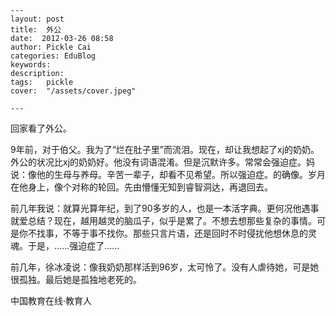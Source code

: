 
    ---
    layout: post  
    title:  外公  
    date:  2012-03-26 08:58  
    author: Pickle Cai  
    categories: EduBlog  
    keywords: 
    description:   
    tags:	pickle   
    cover:  "/assets/cover.jpeg"  

    ---  
    
 回家看了外公。

9年前，对于伯父。我为了“烂在肚子里”而流泪。现在，却让我想起了xj的奶奶。外公的状况比xj的奶奶好。他没有词语混淆。但是沉默许多。常常会强迫症。妈说：像他的生母与养母。辛苦一辈子，却看不见希望。所以强迫症。的确像。岁月在他身上，像个对称的轮回。先由懵懂无知到睿智洞达，再退回去。

前几年我说：就算光算年纪，到了90多岁的人，也是一本活字典。更何况他遇事就爱总结？现在，越用越灵的脑瓜子，似乎是累了。不想去想那些复杂的事情。可是你不找事，不等于事不找你。那些只言片语，还是回时不时侵扰他想休息的灵魂。于是，……强迫症了……

前几年，徐冰凌说：像我奶奶那样活到96岁，太可怜了。没有人虐待她，可是她很孤独。最后她是孤独地老死的。						

		    
 中国教育在线·教育人

